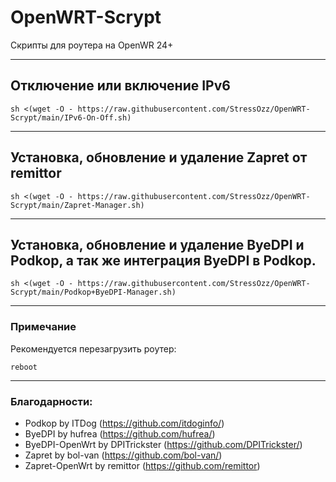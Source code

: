 # OpenWRT-Scrypt

Скрипты для роутера на OpenWR 24+

---

## Отключение или включение IPv6
   
```
sh <(wget -O - https://raw.githubusercontent.com/StressOzz/OpenWRT-Scrypt/main/IPv6-On-Off.sh)
```

---
## Установка, обновление и удаление Zapret от remittor 
```
sh <(wget -O - https://raw.githubusercontent.com/StressOzz/OpenWRT-Scrypt/main/Zapret-Manager.sh)
```
---
## Установка, обновление и удаление ByeDPI и Podkop, а так же интеграция ByeDPI в Podkop.
```
sh <(wget -O - https://raw.githubusercontent.com/StressOzz/OpenWRT-Scrypt/main/Podkop+ByeDPI-Manager.sh)
```
---
### Примечание

Рекомендуется перезагрузить роутер:
```
reboot
```
---

### Благодарности:

- Podkop by ITDog (https://github.com/itdoginfo/)
- ByeDPI by hufrea (https://github.com/hufrea/)
- ByeDPI-OpenWrt by DPITrickster (https://github.com/DPITrickster/)
- Zapret by bol-van (https://github.com/bol-van/)
- Zapret-OpenWrt by remittor (https://github.com/remittor)

